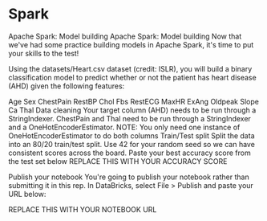 # Spark
Apache Spark: Model building
Apache Spark: Model building
Now that we've had some practice building models in Apache Spark, it's time to put your skills to the test!

Using the datasets/Heart.csv dataset (credit: ISLR), you will build a binary classification model to predict whether or not the patient has heart disease (AHD) given the following features:

Age
Sex
ChestPain
RestBP
Chol
Fbs
RestECG
MaxHR
ExAng
Oldpeak
Slope
Ca
Thal
Data cleaning
Your target column (AHD) needs to be run through a StringIndexer.
ChestPain and Thal need to be run through a StringIndexer and a OneHotEncoderEstimator. NOTE: You only need one instance of OneHotEncoderEstimator to do both columns
Train/Test split
Split the data into an 80/20 train/test split. Use 42 for your random seed so we can have consistent scores across the board.
Paste your best accuracy score from the test set below
REPLACE THIS WITH YOUR ACCURACY SCORE

Publish your notebook
You're going to publish your notebook rather than submitting it in this rep. In DataBricks, select File > Publish and paste your URL below:

REPLACE THIS WITH YOUR NOTEBOOK URL

